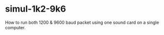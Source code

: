 # simul-1k2-9k6
How to run both 1200 &amp; 9600 baud packet using one sound card on a single computer.
